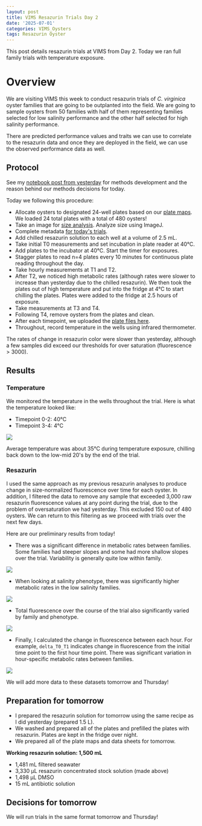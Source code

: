 ```yaml
---
layout: post
title: VIMS Resazurin Trials Day 2
date: '2025-07-01'
categories: VIMS_Oysters
tags: Resazurin Oyster 
---
```


This post details resazurin trials at VIMS from Day 2. Today we ran full family trials with temperature exposure. 

# Overview 

We are visiting VIMS this week to conduct resazurin trials of *C. virginica* oyster families that are going to be outplanted into the field. We are going to sample oysters from 50 families with half of them representing families selected for low salinity performance and the other half selected for high salinity performance.   

There are predicted performance values and traits we can use to correlate to the resazurin data and once they are deployed in the field, we can use the observed performance data as well.  

## Protocol 

See my [notebook post from yesterday](https://ahuffmyer.github.io/ASH_Putnam_Lab_Notebook/VIMS-Resazurin-Trials-Day-1/) for methods development and the reason behind our methods decisions for today.   

Today we following this procedure:  

- Allocate oysters to designated 24-well plates based on our [plate maps](https://github.com/RobertsLab/vims-resazurin/tree/main/output/plate-maps). We loaded 24 total plates with a total of 480 oysters! 
- Take an image for [size analysis](https://github.com/RobertsLab/vims-resazurin/tree/main/data/size). Analyze size using ImageJ. 
- Complete metadata [for today's trials](https://github.com/RobertsLab/vims-resazurin/blob/main/data/trial_metadata.xlsx).  
- Add chilled resazurin solution to each well at a volume of 2.5 mL. 
- Take initial T0 measurements and set incubation in plate reader at 40°C.
- Add plates to the incubator at 40°C. Start the timer for exposures. 
- Stagger plates to read n=4 plates every 10 minutes for continuous plate reading throughout the day. 
- Take hourly measurements at T1 and T2. 
- After T2, we noticed high metabolic rates (although rates were slower to increase than yesterday due to the chilled resazurin). We then took the plates out of high temperature and put into the fridge at 4°C to start chilling the plates. Plates were added to the fridge at 2.5 hours of exposure. 
- Take measurements at T3 and T4. 
- Following T4, remove oysters from the plates and clean. 
- After each timepoint, we uploaded the [plate files here](https://github.com/RobertsLab/vims-resazurin/tree/main/data/plate-files/20250701).
- Throughout, record temperature in the wells using infrared thermometer.  

The rates of change in resazurin color were slower than yesterday, although a few samples did exceed our thresholds for over saturation (fluorescence > 3000).  

## Results 

### Temperature 

We monitored the temperature in the wells throughout the trial. Here is what the temperature looked like:  

- Timepoint 0-2: 40°C
- Timepoint 3-4: 4°C 
 
![](https://github.com/AHuffmyer/ASH_Putnam_Lab_Notebook/blob/master/images/NotebookImages/oysters/vims/20250701/temps.png?raw=true)

Average temperature was about 35°C during temperature exposure, chilling back down to the low-mid 20's by the end of the trial.  

### Resazurin

I used the same approach as my previous resazurin analyses to produce change in size-normalized fluorescence over time for each oyster. In addition, I filtered the data to remove any sample that exceeded 3,000 raw resazurin fluorescence values at any point during the trial, due to the problem of oversaturation we had yesterday. This excluded 150 out of 480 oysters. We can return to this filtering as we proceed with trials over the next few days.  

Here are our preliminary results from today! 

- There was a significant difference in metabolic rates between families. Some families had steeper slopes and some had more shallow slopes over the trial. Variability is generally quite low within family.   

![](https://github.com/AHuffmyer/ASH_Putnam_Lab_Notebook/blob/master/images/NotebookImages/oysters/vims/20250701/family_trajectories.png?raw=true)

- When looking at salinity phenotype, there was significantly higher metabolic rates in the low salinity families.  

![](https://github.com/AHuffmyer/ASH_Putnam_Lab_Notebook/blob/master/images/NotebookImages/oysters/vims/20250701/phenotype_trajectories.png?raw=true)

- Total fluorescence over the course of the trial also significantly varied by family and phenotype.  

![](https://github.com/AHuffmyer/ASH_Putnam_Lab_Notebook/blob/master/images/NotebookImages/oysters/vims/20250701/end.png?raw=true)

- Finally, I calculated the change in fluorescence between each hour. For example, `delta_T0_T1` indicates change in fluorescence from the initial time point to the first hour time point. There was significant variation in hour-specific metabolic rates between families. 

![](https://github.com/AHuffmyer/ASH_Putnam_Lab_Notebook/blob/master/images/NotebookImages/oysters/vims/20250701/deltas.png?raw=true)

We will add more data to these datasets tomorrow and Thursday! 

## Preparation for tomorrow 

- I prepared the resazurin solution for tomorrow using the same recipe as I did yesterday (prepared 1.5 L). 
- We washed and prepared all of the plates and prefilled the plates with resazurin. Plates are kept in the fridge over night. 
- We prepared all of the plate maps and data sheets for tomorrow. 

**Working resazurin solution: 1,500 mL**   

- 1,481 mL filtered seawater  
- 3,330 µL resazurin concentrated stock solution (made above) 
- 1,498 µL DMSO 
- 15 mL antibiotic solution 

## Decisions for tomorrow 

We will run trials in the same format tomorrow and Thursday!     